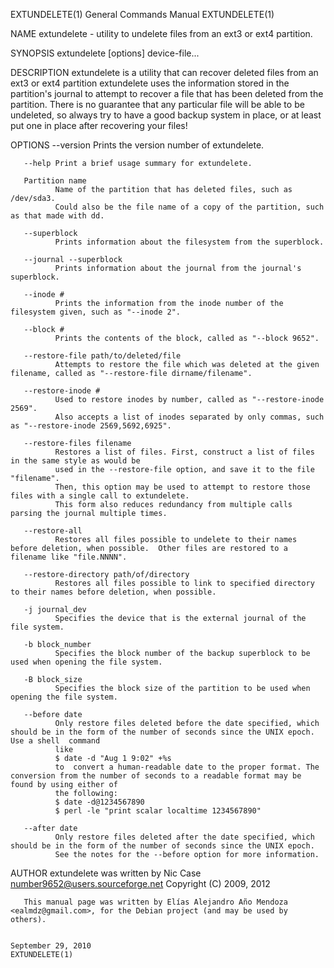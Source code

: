 EXTUNDELETE(1)                                                         General Commands Manual                                                        EXTUNDELETE(1)

NAME
       extundelete - utility to undelete files from an ext3 or ext4 partition.

SYNOPSIS
       extundelete [options] device-file...

DESCRIPTION
       extundelete is a utility that can recover deleted files from an ext3 or ext4 partition
       extundelete uses the information stored in the partition's journal to attempt to recover a file that has been deleted from the partition.
       There  is  no  guarantee  that  any particular file will be able to be undeleted, so always try to have a good backup system in place, or at least put one in
       place after recovering your files!

OPTIONS
       --version
              Prints the version number of extundelete.

       --help Print a brief usage summary for extundelete.

       Partition name
              Name of the partition that has deleted files, such as /dev/sda3.
              Could also be the file name of a copy of the partition, such as that made with dd.

       --superblock
              Prints information about the filesystem from the superblock.

       --journal --superblock
              Prints information about the journal from the journal's superblock.

       --inode #
              Prints the information from the inode number of the filesystem given, such as "--inode 2".

       --block #
              Prints the contents of the block, called as "--block 9652".

       --restore-file path/to/deleted/file
              Attempts to restore the file which was deleted at the given filename, called as "--restore-file dirname/filename".

       --restore-inode #
              Used to restore inodes by number, called as "--restore-inode 2569".
              Also accepts a list of inodes separated by only commas, such as "--restore-inode 2569,5692,6925".

       --restore-files filename
              Restores a list of files. First, construct a list of files in the same style as would be
              used in the --restore-file option, and save it to the file "filename".
              Then, this option may be used to attempt to restore those files with a single call to extundelete.
              This form also reduces redundancy from multiple calls parsing the journal multiple times.

       --restore-all
              Restores all files possible to undelete to their names before deletion, when possible.  Other files are restored to a filename like "file.NNNN".

       --restore-directory path/of/directory
              Restores all files possible to link to specified directory to their names before deletion, when possible.

       -j journal_dev
              Specifies the device that is the external journal of the file system.

       -b block_number
              Specifies the block number of the backup superblock to be used when opening the file system.

       -B block_size
              Specifies the block size of the partition to be used when opening the file system.

       --before date
              Only restore files deleted before the date specified, which should be in the form of the number of seconds since the UNIX epoch.  Use a shell  command
              like
              $ date -d "Aug 1 9:02" +%s
              to  convert a human-readable date to the proper format. The conversion from the number of seconds to a readable format may be found by using either of
              the following:
              $ date -d@1234567890
              $ perl -le "print scalar localtime 1234567890"

       --after date
              Only restore files deleted after the date specified, which should be in the form of the number of seconds since the UNIX epoch.
              See the notes for the --before option for more information.

AUTHOR
       extundelete was written by Nic Case <number9652@users.sourceforge.net> Copyright (C) 2009, 2012

       This manual page was written by Elías Alejandro Año Mendoza <ealmdz@gmail.com>, for the Debian project (and may be used by others).

                                                                         September 29, 2010                                                           EXTUNDELETE(1)
